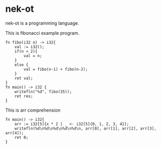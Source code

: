 # nek-ot
nek-ot is a programming language.  

This is fibonacci example program.  
```
fn fibo(i32 n) -> i32{
	val := i32();
	if(n < 2){
		val = n;
	}
	else {
		val = fibo(n-1) + fibo(n-2);
	}
	ret val;
}
fn main() -> i32 {
	writefln("%d", fibo(35));
	ret res;
}
```
This is arr comprehension
```
fn main() -> i32{
	arr := i32[5]{x * 2 | _ <- i32[5]{0, 1, 2, 3, 4}};
	writefln(%d\n%d\n%d\n%d\n%d\n, arr[0], arr[1], arr[2], arr[3], arr[4]);
	ret 0;
}
```
